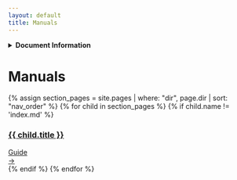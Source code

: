 ```yaml
---
layout: default
title: Manuals
---
```


<details markdown="1">
<summary><strong>Document Information</strong></summary>

| Document Title | HoverStop Manuals Overview |
| :---- | ----- |
| **Document Number** | 0006 |
| **Version Number** | 1.0 |
| **Effective Date** | 3 May 25 |
| **Prepared By** | HoverStop Documentation Team |
| **Reviewed By** |  |
| **Approved By** |  |
| **Next Review Date** | 3 Jun 25 |
| **Location** | GitHub - hover-stop/docs |

| Version | Date | Description of Change | Changed By |
| ----- | ----- | ----- | ----- |
| 1.0 | 3 May 25 | Initial release | HoverStop Docs Team |

</details>

# Manuals

<div class="guides-container">
  {% assign section_pages = site.pages | where: "dir", page.dir | sort: "nav_order" %}
  {% for child in section_pages %}
    {% if child.name != 'index.md' %}
    <div class="guide-card">
      <a href="{{ child.url | relative_url }}">
        <h3>{{ child.title }}</h3>
        <div class="guide-meta">
          <span class="guide-type">Guide</span>
        </div>
        <div class="guide-arrow">→</div>
      </a>
    </div>
    {% endif %}
  {% endfor %}
</div>